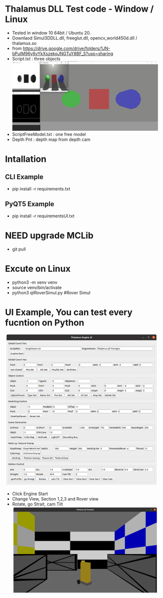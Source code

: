 # Thalamus DLL Test code - Window / Linux
 - Tested in window 10 64bit / Ubuntu 20.
 - Downlaod  Simul3DDLL.dll, freeglut.dll, opencv_world450d.dll / thalamus.so
 - from https://drive.google.com/drive/folders/1JN-bPuIM96y6vYkXszekqJNGTuY8BF_5?usp=sharing
 - Script.txt : three objects
 ![Script.txt](Readme_data/01.png) 
 - ScriptFreeModel.txt : one free model 
 - Depth Pnt : depth map from depth cam

# Intallation
## CLI Example
  - pip install -r requirements.txt 
## PyQT5 Example
 - pip install -r requirementsUI.txt

# NEED upgrade MCLib
 - git pull

# Excute on Linux 
 - python3 -m venv venv 
 - source venv/bin/activate
 - python3 qtRoverSimul.py #Rover Simul



# UI Example, You can test every fucntion on Python
![RoverScript.txt](Readme_data/UI.png)
 - Click Engine Start
 - Change View, Section 1,2,3 and Rover view
 - Rotate, go Strait, cam Tilt
![Script.txt](Readme_data/Rover.png)


